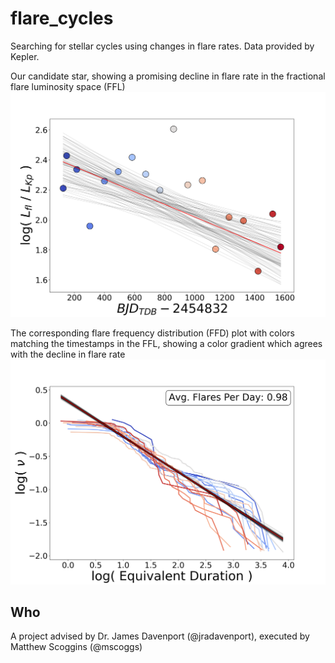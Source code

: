 # flare_cycles
Searching for stellar cycles using changes in flare rates. Data provided by Kepler.


Our candidate star, showing a promising decline in flare rate in the fractional flare luminosity space (FFL)
![alt text](https://github.com/mscoggs/flare_cycles/blob/master/candidate_star/008507979_frac_lum.png)


The corresponding flare frequency distribution (FFD) plot with colors matching the timestamps in the FFL, showing a color gradient which agrees with the decline in flare rate
![alt text](https://github.com/mscoggs/flare_cycles/blob/master/candidate_star/008507979_evf.png)


## Who
A project advised by Dr. James Davenport (@jradavenport), executed by Matthew Scoggins (@mscoggs)

